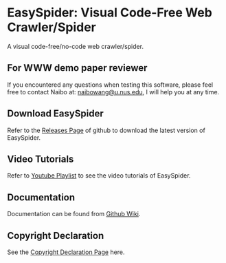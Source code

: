 <!-- # 请您Star Please Star

如果你觉得此工具不错，请轻轻点击此页面右上角**Star**按钮增加项目曝光度，谢谢！

If you think this tool is good, please gently click the **Star** button in the upper right corner at this page to increase the project exposure, thank you! -->

# EasySpider: Visual Code-Free Web Crawler/Spider

A visual code-free/no-code web crawler/spider.

## For WWW demo paper reviewer

If you encountered any questions when testing this software, please feel free to contact Naibo at: naibowang@u.nus.edu, I will help you at any time.

## Download EasySpider

Refer to the [Releases Page](https://github.com/NaiboWang/EasySpider/releases) of github to download the latest version of EasySpider.

## Video Tutorials

Refer to [Youtube Playlist](https://youtube.com/playlist?list=PL0kEFEkWrT7mt9MUlEBV2DTo1QsaanUTp) to see the video tutorials of EasySpider.

## Documentation

Documentation can be found from [Github Wiki](https://github.com/NaiboWang/EasySpider/wiki).

## Copyright Declaration

See the [Copyright Declaration Page](https://github.com/NaiboWang/EasySpider/blob/master/media/readme_back.md) here.

<!-- ## Ethics Discussion
Various fields can benefit from web crawlers due to their open access nature.
Inevitably, there will be some risk of malicious use or data infringement issue, e.g., automatic order swiping and ticket grabbing, but this is contrary to our expectations. As a tool developer, we only hope that it can be used for legitimate purposes. We advocate the reasonable and legal utilization of our system, respecting and protecting the data security and privacy. -->
